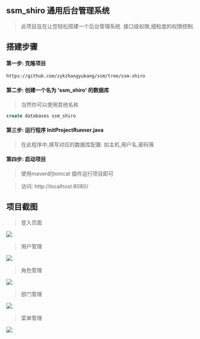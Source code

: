 ## ssm_shiro 通用后台管理系统

> 此项目旨在让您轻松搭建一个后台管理系统. 接口级权限,细粒度的权限控制.

## 搭建步骤

#### 第一步: 克隆项目

```text
https://github.com/zykzhangyukang/ssm/tree/ssm-shiro
```
#### 第二步: 创建一个名为 'ssm_shiro' 的数据库

> 当然你可以使用其他名称

```sql
create databases ssm_shiro
```

#### 第三步: 运行程序 InitProjectRunner.java

> 在此程序中,填写对应的数据库配置: 如主机,用户名,密码等

#### 第四步: 启动项目

> 使用maven的tomcat 插件运行项目即可

> 访问: http://localhost:8080/

## 项目截图

> 登入页面

![](http://myforum.oss-cn-beijing.aliyuncs.com/postImages/159884388549061107d55-8a85-4950-8fdb-4c44611ba7d65.PNG?Expires=1693451885&OSSAccessKeyId=LTAI4FsV5R1tnt8W8kqFqBYh&Signature=pwKJzcWJ7aGCcaJtMiBHt8Yqvg0%3D)

> 用户管理

![](http://myforum.oss-cn-beijing.aliyuncs.com/postImages/1598843665829285f1f89-4b53-4bae-8a26-2ea947d614b61.PNG?Expires=1693451665&OSSAccessKeyId=LTAI4FsV5R1tnt8W8kqFqBYh&Signature=AUa2FU70gKqpxtuClfqPN%2BbeniU%3D)

> 角色管理

![](http://myforum.oss-cn-beijing.aliyuncs.com/postImages/159884371010931c8c0f0-221c-4da3-928c-ae69730bf9712.PNG?Expires=1693451710&OSSAccessKeyId=LTAI4FsV5R1tnt8W8kqFqBYh&Signature=VCt%2FNeNpUvKhufkzPNIk21%2BoGsQ%3D)

> 部门管理

![](http://myforum.oss-cn-beijing.aliyuncs.com/postImages/1598843739829334a5541-51f1-4f11-b792-14796dfab2273.PNG?Expires=1693451739&OSSAccessKeyId=LTAI4FsV5R1tnt8W8kqFqBYh&Signature=Z0FNGslsJHT6ev8tYiwa%2BzBDclE%3D)

> 菜单管理

![](http://myforum.oss-cn-beijing.aliyuncs.com/postImages/15988437928832f6be6e6-2f3a-4b06-9572-9d1afbfc13a64.PNG?Expires=1693451792&OSSAccessKeyId=LTAI4FsV5R1tnt8W8kqFqBYh&Signature=jZZSkFCKipany9WTFFUXcq7AqLk%3D)
